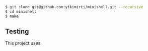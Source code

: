 ```sh
$ git clone git@github.com:ytkimirti/minishell.git --recursive
$ cd minishell
$ make
```

## Testing

This project uses

